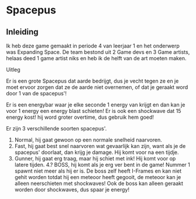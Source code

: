 # Spacepus

## Inleiding

Ik heb deze game gemaakt in periode 4 van leerjaar 1 en het onderwerp was Expanding Space. De team bestond uit 2 Game devs en 3 Game artists, helaas deed 1 game artist niks en heb ik de helft van de art moeten maken.



Uitleg

Er is een grote Spacepus dat aarde bedrijgt, dus je vecht tegen ze en je moet ervoor zorgen dat ze de aarde niet overnemen, of dat je geraakt word door 1 van de spacepus'!

Er is een energybar waar je elke seconde 1 energy van krijgt en dan kan je voor 1 energy een energy blast schieten!
Er is ook een shockwave dat 15 energy kost! hij word groter overtime, dus gebruik hem goed!

Er zijn 3 verschillende soorten spacepus'.

1. Normal, hij gaat gewoon op een normale snelheid naarvoren.
2. Fast, hij gaat best snel naarvoren wat gevaarlijk kan zijn, want als je de spacepus' doorlaat, dan krijg je damage. Hij komt voor na een tijdje.
3. Gunner, hij gaat erg traag, maar hij schiet met ink! Hij komt voor op latere tijden.
4.? BOSS, hij komt als je erg ver bent in de game! Nummer 1 spawnt niet meer als hij er is. De boss zelf heeft I-Frames en kan niet gehit worden totdat hij een meteoor heeft gegooit, de meteoor kan je alleen neerschieten met shockwaves! Ook de boss kan alleen geraakt worden door shockwaves, dus spaar je energy!
